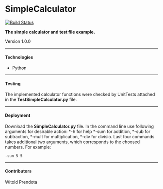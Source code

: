 # SimpleCalculator
[![Build Status](https://travis-ci.com/WPrendota/SimpleCalculator.svg?branch=master)](https://travis-ci.com/WPrendota/SimpleCalculator)


**The simple calculator and test file example.**

Version 1.0.0

--- 

#### Technologies
* Python

--- 

#### Testing
The implemented calculator functions were checked by UnitTests attached in the **TestSimpleCalculator.py** file.

--- 

#### Deployment
Download the **SimpleCalculator.py** file. In the command line use following arguments for desirable action:
*-h for help
*-sum for addition,
*-sub for subtraction,
*-mult for multiplication,
*-div for divisio.
Last four commands takes additional two arguments, which corresponds to the choosed numbers.
For example: 

```
-sum 5 5
```

--- 

#### Contributors
Witold Prendota
